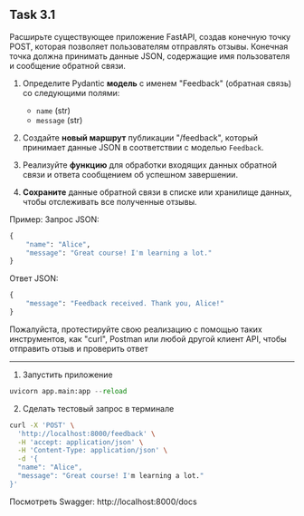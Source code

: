 ## Task 3.1

Расширьте существующее приложение FastAPI, создав конечную точку POST, которая позволяет пользователям отправлять отзывы. Конечная точка должна принимать данные JSON, содержащие имя пользователя и сообщение обратной связи.

1. Определите Pydantic **модель** с именем "Feedback" (обратная связь) со следующими полями:
   - `name` (str)
   - `message` (str)

2. Создайте **новый маршрут** публикации "/feedback", который принимает данные JSON в соответствии с моделью `Feedback`.

3. Реализуйте **функцию** для обработки входящих данных обратной связи и ответа сообщением об успешном завершении.

4. **Сохраните** данные обратной связи в списке или хранилище данных, чтобы отслеживать все полученные отзывы.

Пример:
Запрос JSON:
```python
{
    "name": "Alice",
    "message": "Great course! I'm learning a lot."
}
```
Ответ JSON:
```python
{
    "message": "Feedback received. Thank you, Alice!"
}
```

Пожалуйста, протестируйте свою реализацию с помощью таких инструментов, как "curl", Postman или любой другой клиент API, чтобы отправить отзыв и проверить ответ

---

1. Запустить приложение
```python
uvicorn app.main:app --reload
```
2. Сделать тестовый запрос в терминале
```bash
curl -X 'POST' \
  'http://localhost:8000/feedback' \
  -H 'accept: application/json' \
  -H 'Content-Type: application/json' \
  -d '{
  "name": "Alice",
  "message": "Great course! I'm learning a lot."
}'
```

Посмотреть Swagger: http://localhost:8000/docs